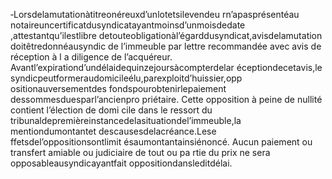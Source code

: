 ‐Lorsdelamutationàtitreonéreuxd’unlotetsilevendeu rn’apasprésentéau notaireuncertificatdusyndicatayantmoinsd’unmoisdedate ,attestantqu’ilestlibre detouteobligationàl’égarddusyndicat,avisdelamutation doitêtredonnéausyndic de l’immeuble par lettre recommandée avec avis de réception à l a diligence de l’acquéreur.
Avantl’expirationd’undélaidequinzejoursàcompterdelar éceptiondecetavis,le syndicpeutformeraudomicileélu,parexploitd’huissier,opp ositionauversementdes fondspourobtenirlepaiement dessommesduesparl’ancienpro priétaire.
Cette opposition à peine de nullité contient l’élection de domi cile dans le ressort du tribunaldepremièreinstancedelasituationdel’immeuble,la mentiondumontantet descausesdelacréance.Lese ffetsdel’oppositionsontlimit ésaumontantainsiénoncé.
Aucun paiement ou transfert amiable ou judiciaire de tout ou pa rtie du prix ne sera opposableausyndicayantfait oppositiondansleditdélai.
